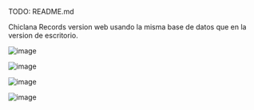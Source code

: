 TODO: README.md

Chiclana Records version web usando la misma base de datos que en la version de escritorio.

![image](https://github.com/user-attachments/assets/fef38205-1fa0-4c9a-a982-1b9918a8b2b6)

![image](https://github.com/user-attachments/assets/c8d50857-ef7d-4d7b-b0ff-f5b2abdf0a2c)

![image](https://github.com/user-attachments/assets/c536c4f0-6f66-42bd-9444-981d1eadf0a0)

![image](https://github.com/user-attachments/assets/e3d622c5-f225-4f3d-a156-626f88297c59)
